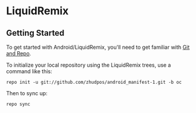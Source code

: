 LiquidRemix
==============

Getting Started
----------------

To get started with Android/LiquidRemix, you'll need to get
familiar with [Git and Repo](https://source.android.com/source/using-repo.html).

To initialize your local repository using the LiquidRemix trees, use a command like this:

    repo init -u git://github.com/zhudpos/android_manifest-1.git -b oc

Then to sync up:

    repo sync
